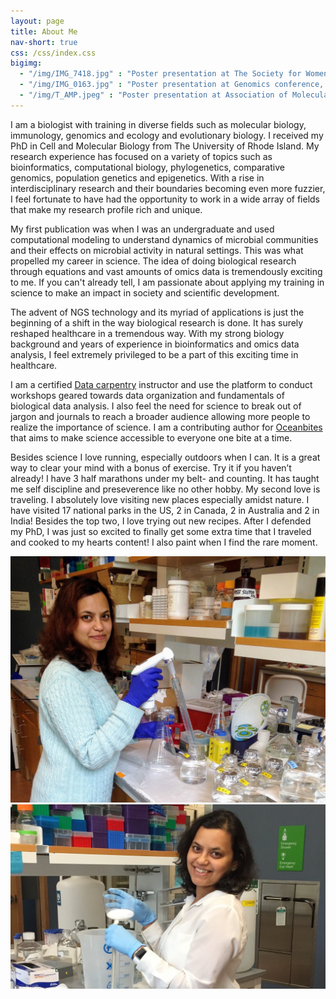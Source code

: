 ```yaml
---
layout: page
title: About Me
nav-short: true
css: /css/index.css
bigimg:
  - "/img/IMG_7418.jpg" : "Poster presentation at The Society for Women in Marine Science symposium"
  - "/img/IMG_0163.jpg" : "Poster presentation at Genomics conference, The Royal Society "
  - "/img/T_AMP.jpeg" : "Poster presentation at Association of Molecular Pathology"
---
```


I am a biologist with training in diverse fields such as molecular biology, immunology, genomics and ecology and evolutionary biology. I received my PhD in Cell and Molecular Biology from The University of Rhode Island. My research experience has focused on a variety of topics such as bioinformatics, computational biology, phylogenetics, comparative genomics, population genetics and epigenetics. With a rise in interdisciplinary research and their boundaries becoming even more fuzzier, I feel fortunate to have had the opportunity to work in a wide array of fields that make my research profile rich and unique.

My first publication was when I was an undergraduate and used computational modeling to understand dynamics of microbial communities and their effects on microbial activity in natural settings. This was what propelled my career in science. The idea of doing biological research through equations and vast amounts of omics data is tremendously exciting to me. If you can't already tell, I am passionate about applying my training in science to make an impact in society and scientific development.

The advent of NGS technology and its myriad of applications is just the beginning of a shift in the way biological research is done. It has surely reshaped healthcare in a tremendous way. With my strong biology background and years of experience in bioinformatics and omics data analysis, I feel extremely privileged to be a part of this exciting time in healthcare.

I am a certified [Data carpentry](https://datacarpentry.org/) instructor and use the platform to conduct workshops geared towards data organization and fundamentals of biological data analysis. I also feel the need for science to break out of jargon and journals to reach a broader audience allowing more people to realize the importance of science. I am a contributing author for [Oceanbites](https://oceanbites.org/) that aims to make science accessible to everyone one bite at a time.

Besides science I love running, especially outdoors when I can. It is a great way to clear your mind with a bonus of exercise. Try it if you haven’t already! I have 3 half marathons under my belt- and counting. It has taught me self discipline and preseverence like no other hobby. My second love is traveling. I absolutely love visiting new places especially amidst nature. I have visited 17 national parks in the US, 2 in Canada, 2 in Australia and 2 in India! Besides the top two, I love trying out new recipes. After I defended my PhD, I was just so excited to finally get some extra time that I traveled and cooked to my hearts content! I also paint when I find the rare moment.

![Setting up experiments for RNA-seq](/img/IMG_8758.jpg)
![MGC lab, URI](/img/IMG_0111.jpg)
